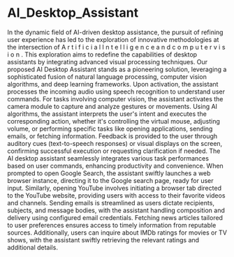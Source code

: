 # AI_Desktop_Assistant
In the dynamic field of AI-driven desktop assistance, the 
pursuit of refining user experience has led to the exploration
of innovative methodologies at the intersection of
A r t i f i c i a l I n t e l l i g e n c e a n d c o m p u t e r 
v i s i o n . This exploration aims to redefine the capabilities
of desktop assistants by integrating advanced visual 
processing techniques. Our proposed AI Desktop Assistant 
stands as a pioneering solution, leveraging a sophisticated
fusion of natural language processing, computer vision 
algorithms, and deep learning frameworks.
Upon activation, the assistant processes the incoming audio 
using speech recognition to understand user commands.
For tasks involving computer vision, the assistant activates the 
camera module to capture and analyze gestures or movements. 
Using AI algorithms, the assistant interprets the user's intent 
and executes the corresponding action, whether it's controlling 
the virtual mouse, adjusting volume, or performing specific 
tasks like opening applications, sending emails, or fetching 
information. Feedback is provided to the user through auditory 
cues (text-to-speech responses) or visual displays on the screen, 
confirming successful execution or requesting clarification if 
needed.
The AI desktop assistant seamlessly integrates various task 
performances based on user commands, enhancing productivity 
and convenience. When prompted to open Google Search, the 
assistant swiftly launches a web browser instance, directing it to 
the Google search page, ready for user input. Similarly, opening 
YouTube involves initiating a browser tab directed to the 
YouTube website, providing users with access to their favorite 
videos and channels. Sending emails is streamlined as users 
dictate recipients, subjects, and message bodies, with the 
assistant handling composition and delivery using configured 
email credentials. Fetching news articles tailored to user 
preferences ensures access to timely information from reputable 
sources. Additionally, users can inquire about IMDb ratings for 
movies or TV shows, with the assistant swiftly retrieving the 
relevant ratings and additional details.
